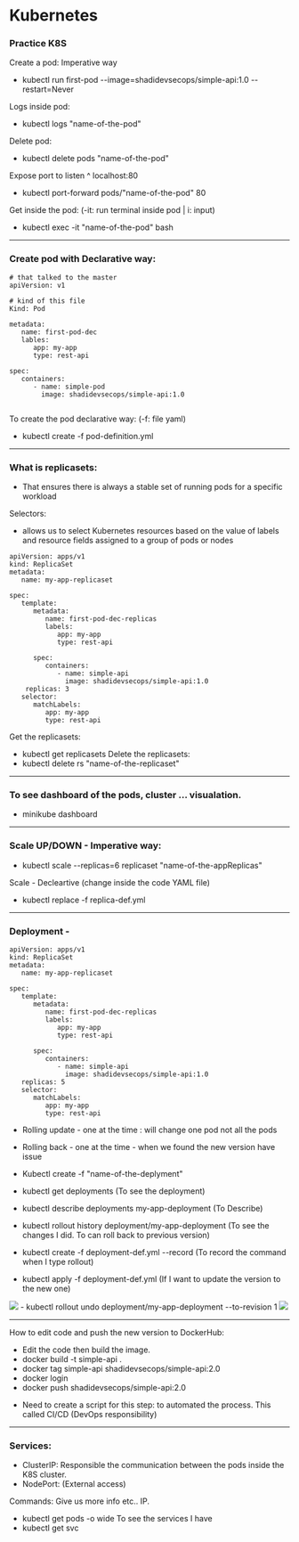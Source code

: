 # Kubernetes
### Practice K8S

Create a pod: Imperative way
 - kubectl run first-pod --image=shadidevsecops/simple-api:1.0 --restart=Never

Logs inside pod:
 - kubectl logs "name-of-the-pod"

Delete pod:
 - kubectl delete pods "name-of-the-pod"
 
Expose port to listen ^ localhost:80
 - kubectl port-forward pods/"name-of-the-pod" 80

Get inside the pod: (-it: run terminal inside pod | i: input)
 - kubectl exec -it "name-of-the-pod" bash


--------------------------------------------------------------
### Create pod with Declarative way:

```
# that talked to the master
apiVersion: v1

# kind of this file
Kind: Pod

metadata:
   name: first-pod-dec
   lables:
      app: my-app
      type: rest-api

spec:
   containers: 
      - name: simple-pod
        image: shadidevsecops/simple-api:1.0
        
```

To create the pod declarative way: (-f: file yaml)
 - kubectl create -f pod-definition.yml
-----------------------------------------------------------------
### What is replicasets:
 - That ensures there is always a stable set of running pods for a specific workload

Selectors: 
- allows us to select Kubernetes resources based on the value of labels and resource fields assigned to a group of pods or nodes

```
apiVersion: apps/v1
kind: ReplicaSet
metadata:
   name: my-app-replicaset

spec:
   template:
      metadata:
         name: first-pod-dec-replicas
         labels:
            app: my-app
            type: rest-api

      spec:
         containers:
            - name: simple-api
              image: shadidevsecops/simple-api:1.0
    replicas: 3
   selector:
      matchLabels:
         app: my-app
         type: rest-api
```

Get the replicasets:
 - kubectl get replicasets
Delete the replicasets:
 - kubectl delete rs "name-of-the-replicaset"
---------------------------------------------------------------
### To see dashboard of the pods, cluster ... visualation.
 - minikube dashboard
----------------------------------------------------------------
### Scale UP/DOWN - Imperative way:
 - kubectl scale --replicas=6 replicaset "name-of-the-appReplicas"

Scale - Decleartive (change inside the code YAML file)
 - kubectl replace -f replica-def.yml
 
-----------------------------------------------------------------
### Deployment -

```
apiVersion: apps/v1
kind: ReplicaSet
metadata:
   name: my-app-replicaset

spec:
   template:
      metadata:
         name: first-pod-dec-replicas
         labels:
            app: my-app
            type: rest-api

      spec:
         containers:
            - name: simple-api
              image: shadidevsecops/simple-api:1.0
   replicas: 5
   selector:
      matchLabels:
         app: my-app
         type: rest-api
```

- Rolling update - one at the time : will change one pod not all the pods
- Rolling back - one at the time - when we found the new version have issue

 - Kubectl create -f "name-of-the-deplyment"
 - kubectl get deployments (To see the deployment)
 - kubectl describe deployments my-app-deployment (To Describe)
 - kubectl rollout history deployment/my-app-deployment (To see the changes I did. To can roll back to previous version)
 - kubectl create -f deployment-def.yml --record (To record the command when I type rollout)
 - kubectl apply -f deployment-def.yml (If I want to update the version to the new one)
<img src="ChangeTheCode-Deployment.png" />
 - kubectl rollout undo deployment/my-app-deployment --to-revision 1
<img src="AfterRollout-ToPreviousVersion.png" />

---------------------------------------------------------------
How to edit code and push the new version to DockerHub:
 - Edit the code then build the image.
 - docker build -t simple-api .
 - docker tag simple-api shadidevsecops/simple-api:2.0
 - docker login
 - docker push shadidevsecops/simple-api:2.0

* Need to create a script for this step: to automated the process. This called CI/CD (DevOps responsibility)
----------------------------------------------------------------
### Services:
 - ClusterIP: Responsible the communication between the pods inside the K8S cluster.
 - NodePort: (External access)  

Commands:
Give us more info etc.. IP.
 - kubectl get pods -o wide
To see the services I have
 - kubectl get svc
